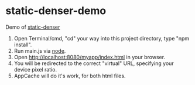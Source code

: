 # static-denser-demo
Demo of [static-denser](https://github.com/aabluedragon/static-denser)

1. Open Terminal/cmd, "cd" your way into this project directory, type "npm install".
1. Run main.js via [node](https://nodejs.org).
2. Open [http://localhost:8080/myapp/index.html](http://localhost:8080/myapp/index.html) in your browser.
3. You will be redirected to the correct "virtual" URL, specifying your device pixel ratio.
4. AppCache will do it's work, for both html files.

